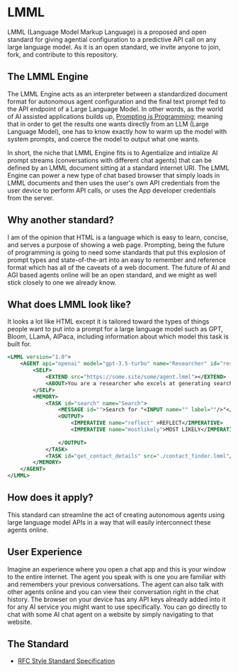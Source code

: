 # LMML
LMML (Language Model Markup Language) is a proposed and open standard for giving agential configuration to a predictive API call on any large language model. As it is an open standard, we invite anyone to join, fork, and contribute to this repository.

## The LMML Engine
The LMML Engine acts as an interpreter between a standardized document format for autonomous agent configuration and the final text prompt fed to the API endpoint of a Large Language Model. In other words, as the world of AI assisted applications builds up, [Prompting is Programming](https://arxiv.org/abs/2212.06094); meaning that in order to get the results one wants directly from an LLM (Large Language Model), one has to know exactly how to warm up the model with system prompts, and coerce the model to output what one wants.

In short, the niche that LMML Engine fits is to Agentialize and intialize AI prompt streams (conversations with different chat agents) that can be defined by an LMML document sitting at a standard internet URI. The LMML Engine can power a new type of chat based browser that simply loads in LMML documents and then uses the user's own API credentials from the user device to perform API calls, or uses the App developer credentials from the server.

## Why another standard?

I am of the opinion that HTML is a language which is easy to learn, concise, and serves a purpose of showing a web page. Prompting, being the future of programming is going to need some standards that put this explosion of prompt types and state-of-the-art into an easy to remember and reference format which has all of the caveats of a web document. The future of AI and AGI based agents online will be an open standard, and we might as well stick closely to one we already know.

## What does LMML look like?

It looks a lot like HTML except it is tailored toward the types of things people want to put into a prompt for a large language model such as GPT, Bloom, LLamA, AlPaca, including information about which model this task is built for. 

```xml
<LMML version="1.0">
	<AGENT api="openai" model="gpt-3.5-turbo" name="Researcher" id="researcher">
		<SELF>
			<EXTEND src="https://some.site/some/agent.lmml"></EXTEND>
			<ABOUT>You are a researcher who excels at generating search terms and finding lists of possible leads to solve a given problem or provide research reports on a recent topic. Leads are delivered in the form of a list of the most likely URLs. You can also find leads in the form of contacts. You self improve through self reflection and learning from mistakes.</ABOUT>
		</SELF>
		<MEMORY>
			<TASK id="search" name="Search">
				<MESSAGE id="">Search for "<INPUT name="" label=""/>"</MESSAGE>
				<OUTPUT>
					<IMPERATIVE name="reflect" >REFLECT</IMPERATIVE>
					<IMPERATIVE name="mostlikely">MOST LIKELY</IMPERATIVE>
					
				</OUTPUT>
			</TASK>
			<TASK id="get_contact_details" src="./contact_finder.lmml"/>
		</MEMORY>
	</AGENT>
</LMML>
```

## How does it apply?

This standard can streamline the act of creating autonomous agents using large language model APIs in a way that will easily interconnect these agents online.

## User Experience

Imagine an experience where you open a chat app and this is your window to the entire internet. The agent you speak with is one you are familiar with and remembers your previous conversations. The agent can also talk with other agents online and you can view their conversation right in the chat history.  The browser on your device has any API keys already added into it for any AI service you might want to use specifically.  You can go directly to chat with some AI chat agent on a website by simply navigating to that website.

## The Standard
* [RFC Style Standard Specification](./standard/)
